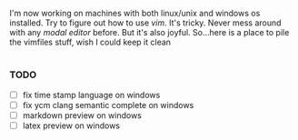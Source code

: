 I'm now working on machines with both linux/unix and windows os installed.
Try to figure out how to use *vim*. It's tricky. Never mess around with
any *modal editor* before. But it's also joyful.
So...here is a place to pile the vimfiles stuff, wish I could keep it clean

# 
### TODO
- [ ] fix time stamp language on windows
- [ ] fix ycm clang semantic complete on windows
- [ ] markdown preview on windows
- [ ] latex preview on windows
